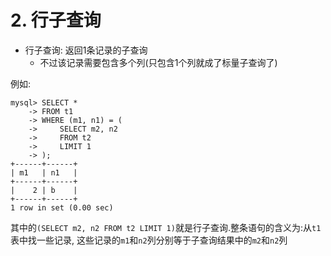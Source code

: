 # 2. 行子查询

- 行子查询: 返回1条记录的子查询
  - 不过该记录需要包含多个列(只包含1个列就成了标量子查询了)

例如:

```
mysql> SELECT *
    -> FROM t1
    -> WHERE (m1, n1) = (
    ->     SELECT m2, n2
    ->     FROM t2
    ->     LIMIT 1
    -> );
+------+------+
| m1   | n1   |
+------+------+
|    2 | b    |
+------+------+
1 row in set (0.00 sec)
```

其中的`(SELECT m2, n2 FROM t2 LIMIT 1)`就是行子查询.整条语句的含义为:从`t1`表中找一些记录,
这些记录的`m1`和`n2`列分别等于子查询结果中的`m2`和`n2`列
